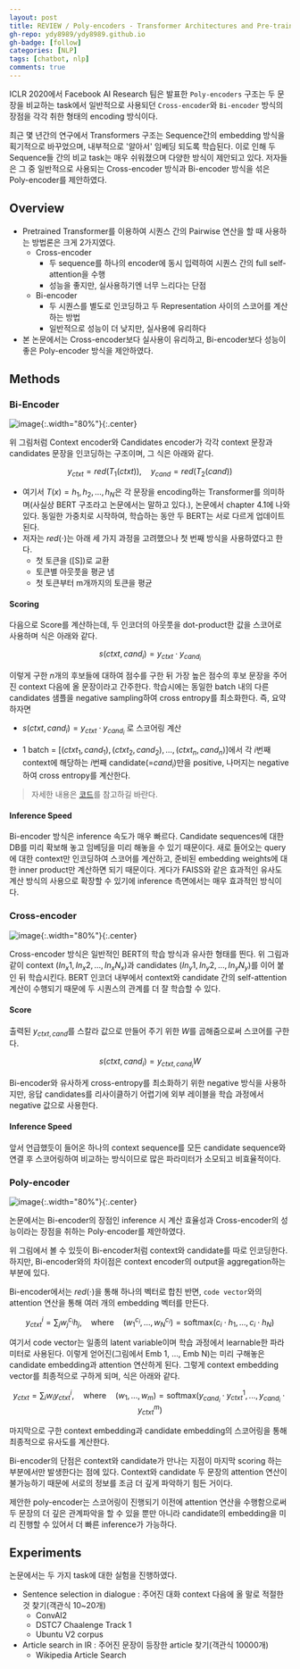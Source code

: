 ```yaml
---
layout: post
title: REVIEW / Poly-encoders - Transformer Architectures and Pre-training Strategies for Fast and Accurate Multi-sentence Scoring
gh-repo: ydy8989/ydy8989.github.io
gh-badge: [follow]
categories: [NLP]
tags: [chatbot, nlp]
comments: true
---
```


ICLR 2020에서  Facebook AI Research 팀은 발표한 `Poly-encoders` 구조는 두 문장을 비교하는 task에서 일반적으로 사용되던 `Cross-encoder`와 `Bi-encoder` 방식의 장점을 각각 취한 형태의 encoding 방식이다. 

최근 몇 년간의 연구에서 Transformers 구조는 Sequence간의 embedding 방식을 획기적으로 바꾸었으며, 내부적으로 '알아서' 임베딩 되도록 학습된다. 이로 인해 두 Sequence들 간의 비교 task는 매우 쉬워졌으며 다양한 방식이 제안되고 있다. 저자들은 그 중 일반적으로 사용되는 Cross-encoder 방식과 Bi-encoder 방식을 섞은 Poly-encoder를 제안하였다. 



## Overview

- Pretrained Transformer를 이용하여 시퀀스 간의 Pairwise 연산을 할 때 사용하는 방법론은 크게 2가지였다.
	- Cross-encoder
		- 두 sequence를 하나의 encoder에 동시 입력하여 시퀀스 간의  full self-attention을 수행
		- 성능을 좋지만, 실사용하기엔 너무 느리다는 단점
	- Bi-encoder
		- 두 시퀀스를 별도로 인코딩하고 두 Representation 사이의 스코어를 계산하는 방법
		- 일반적으로 성능이 더 낮지만, 실사용에 유리하다
- 본 논문에서는 Cross-encoder보다 실사용이 유리하고, Bi-encoder보다 성능이 좋은 Poly-encoder 방식을 제안하였다.



## Methods

### Bi-Encoder

![image](https://user-images.githubusercontent.com/38639633/129450358-3d01c035-68d5-4ce8-9649-e86963a889fe.png){:.width="80%"}{:.center}

위 그림처럼 Context encoder와 Candidates encoder가 각각 context 문장과 candidates 문장을 인코딩하는 구조이며, 그 식은 아래와 같다. 


$$
y_{ctxt} = red(T_1 (ctxt)), \quad y_{cand} = red(T_2 (cand))
$$

- 여기서 $T(x) = h_1, h_2, \dots, h_N$​​​은 각 문장을 encoding하는 Transformer를 의미하며(사실상 BERT 구조라고 논문에서는 말하고 있다.), 논문에서 chapter 4.1에 나와있다. 동일한 가중치로 시작하여, 학습하는 동안 두 BERT는 서로 다르게 업데이트 된다. 
- 저자는 $red(\cdot)$​​는 아래 세 가지 과정을 고려했으나 첫 번째 방식을 사용하였다고 한다. 
	- 첫 토큰을 ([S])로 교환
	- 토큰별 아웃풋을 평균 냄
	- 첫 토큰부터 m개까지의 토큰을 평균



#### Scoring

다음으로 Score를 계산하는데, 두 인코더의 아웃풋을 dot-product한 값을 스코어로 사용하며 식은 아래와 같다. 


$$
s(ctxt, cand_i) = y_{ctxt} \cdot y_{cand_{i}}
$$


이렇게 구한 $n$​​​​​​​개의 후보들에 대하여 점수를 구한 뒤 가장 높은 점수의 후보 문장을 주어진 context 다음에 올 문장이라고 간주한다. 학습시에는 동일한 batch 내의 다른 candidates 샘플을 negative sampling하여 cross entropy를 최소화한다. 즉, 요약하자면

- $s(ctxt, cand_i) = y_{ctxt} \cdot y_{cand_{i}}$ 로 스코어링 계산

-  1 batch = $[(ctxt_1, cand_1), (ctxt_2, cand_2), …, (ctxt_n, cand_n)]$​​에서 각 $i$번째 context에 해당하는 $i$번째 candidate(=$cand_i$)만을 positive, 나머지는 negative하여 cross entropy를 계산한다. 

> 자세한 내용은 [코드](https://github.com/chijames/Poly-Encoder/blob/701354372c66396d6b6678b664e82416f65f3a84/encoder.py#L29-L35)를 참고하길 바란다.



#### Inference Speed

Bi-encoder 방식은 inference 속도가 매우 빠르다. Candidate sequences에 대한 DB를 미리 확보해 놓고 임베딩을 미리 해놓을 수 있기 때문이다. 새로 들어오는 query에 대한 context만 인코딩하여 스코어를 계산하고, 준비된 embedding weights에 대한 inner product만 계산하면 되기 때문이다. 게다가 FAISS와 같은 효과적인 유사도 계산 방식의 사용으로 확장할 수 있기에 inference 측면에서는 매우 효과적인 방식이다. 



### Cross-encoder

![image](https://user-images.githubusercontent.com/38639633/129478765-5ba8fd3e-d581-42b7-a8d6-f3a331e2ffcf.png){:.width="80%"}{:.center}

Cross-encoder 방식은 일반적인 BERT의 학습 방식과 유사한 형태를 띈다. 위 그림과 같이 context $(In_x1, In_x2, \dots, In_xN_x)$​​​​​​과 candidates $(In_y1, In_y2, \dots, In_yN_y)$​​​​​​​​를 이어 붙인 뒤 학습시킨다. BERT 인코더 내부에서 context와 candidate 간의 self-attention 계산이 수행되기 때문에 두 시퀀스의 관계를 더 잘 학습할 수 있다. 

#### Score

출력된 $y_{ctxt,cand}$를 스칼라 값으로 만들어 주기 위한 $W$를 곱해줌으로써 스코어를 구한다. 


$$
s(ctxt, cand_i)=y_{ctxt,cand_i}W
$$




Bi-encoder와 유사하게 cross-entropy를 최소화하기 위한 negative 방식을 사용하지만, 응답 candidates를 리사이클하기 어렵기에 외부 레이블을 학습 과정에서 negative 값으로 사용한다. 



#### Inference Speed

앞서 언급했듯이 들어온 하나의 context sequence를 모든 candidate sequence와 연결 후 스코어링하여 비교하는 방식이므로 많은 파라미터가 소모되고 비효율적이다. 



### Poly-encoder

![image](https://user-images.githubusercontent.com/38639633/129481047-23d1bdc0-f8b3-401c-93a7-41939334dda5.png){:.width="80%"}{:.center}

논문에서는 Bi-encoder의 장점인 inference 시 계산 효율성과 Cross-encoder의 성능이라는 장점을 취하는 Poly-encoder를 제안하였다. 

위 그림에서 볼 수 있듯이 Bi-encoder처럼 context와 candidate를 따로 인코딩한다. 하지만, Bi-encoder와의 차이점은 context encoder의 output을 aggregation하는 부분에 있다. 

Bi-encoder에서는 $red(\cdot)$을 통해 하나의 벡터로 합친 반면, `code vector`와의 attention 연산을 통해 여러 개의 embedding 벡터를 만든다. 


$$
y_{ctxt}^i = \sum_j w_j^{c_i} h_j, \quad \text{where} \quad (w_1^{c_i}, ..., w_N^{c_i}) = \text{softmax}(c_i \cdot h_1, ..., c_i \cdot h_N)
$$


여기서 code vector는 일종의 latent variable이며 학습 과정에서 learnable한 파라미터로 사용된다. 이렇게 얻어진(그림에서 Emb 1, ..., Emb N)는 미리 구해놓은 candidate embedding과 attention 연산하게 된다. 그렇게 context embedding vector를 최종적으로 구하게 되며, 식은 아래와 같다. 


$$
y_{ctxt} = \sum_i w_i y_{ctxt}^i, \quad \text{where} \quad (w_1, ..., w_m) = \text{softmax}(y_{cand_i} \cdot y_{ctxt}^1, ..., y_{cand_i} \cdot y_{ctxt}^m)
$$


마지막으로 구한 context embedding과 candidate embedding의 스코어링을 통해 최종적으로 유사도를 계산한다. 

Bi-encoder의 단점은 context와 candidate가 만나는 지점이 마지막 scoring 하는 부분에서만 발생한다는 점에 있다. Context와 candidate 두 문장의 attention 연산이 불가능하기 때문에 서로의 정보를 조금 더 깊게 파악하기 힘든 거이다. 

제안한 poly-encoder는 스코어링이 진행되기 이전에 attention 연산을 수행함으로써 두 문장의 더 깊은 관계파악을 할 수 있을 뿐만 아니라 candidate의 embedding을 미리 진행할 수 있어서 더 빠른 inference가 가능하다. 





## Experiments

논문에서는 두 가지 task에 대한 실험을 진행하였다. 

- Sentence selection in dialogue : 주어진 대화 context 다음에 올 말로 적절한 것 찾기(객관식 10~20개)
	- ConvAI2
	- DSTC7 Chaalenge Track 1
	- Ubuntu V2 corpus
- Article search in IR : 주어진 문장이 등장한 article 찾기(객관식 10000개)
	- Wikipedia Article Search
